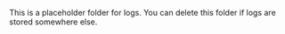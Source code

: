 This is a placeholder folder for logs. You can delete this folder if logs are stored somewhere else.

